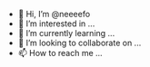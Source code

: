 - 👋 Hi, I’m @neeeefo
- 👀 I’m interested in ...
- 🌱 I’m currently learning ...
- 💞️ I’m looking to collaborate on ...
- 📫 How to reach me ...

<!---
neeeefo/neeeefo is a ✨ special ✨ repository because its `README.md` (this file) appears on your GitHub profile.
You can click the Preview link to take a look at your changes.
--->
